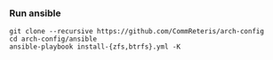 ### Run ansible
```
git clone --recursive https://github.com/CommReteris/arch-config
cd arch-config/ansible
ansible-playbook install-{zfs,btrfs}.yml -K
```
